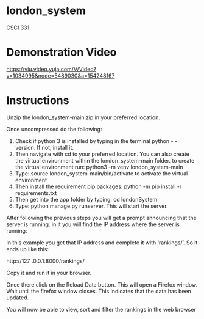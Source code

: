 # london_system
CSCI 331

# Demonstration Video
https://viu.video.yuja.com/V/Video?v=1034995&node=5489030&a=154248167

# Instructions 
Unzip the london_system-main.zip in your preferred location.

Once uncompressed do the following:

1. Check if  python 3 is installed by typing in the terminal python  - - version. If not, install it.
2. Then navigate with cd to your preferred location. You can also create the virtual environment within the london_system-main folder.
 to create the virtual environment run: python3 -m venv london_system-main
3. Type: source london_system-main/bin/activate to activate the virtual environment
4. Then install the requirement pip packages: python -m pip install -r requirements.txt
5. Then get into the app folder by typing: cd londonSystem
6. Type: python manage.py runserver. This will start the server.

After following the previous steps you will get a prompt announcing that the server is running. in it you will find the IP address where the server is running:



In this example you get that IP address and complete it with ‘rankings/’. So it ends up like this:

http://127 .0.0.1:8000/rankings/

Copy it and run it in your browser. 

Once there click on the Reload Data button. This will open a Firefox window. Wait until the firefox window closes. This indicates that the data has been updated. 

You will now be able to view, sort and filter the rankings in the web browser
